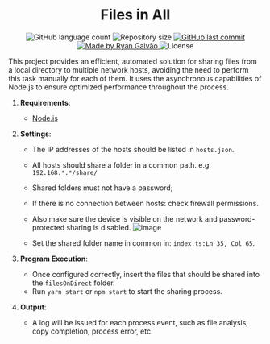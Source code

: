 <h1 align="center">Files in All</h1>

<p align="center">
  <img alt="GitHub language count" src="https://img.shields.io/github/languages/count/ryangalvaogp/filesInAll">

  <img alt="Repository size" src="https://img.shields.io/github/repo-size/ryangalvaogp/filesInAll">
  
  <a href="https://github.com/ryangalvaogp/filesInAll/commits/main">
    <img alt="GitHub last commit" src="https://img.shields.io/github/last-commit/ryangalvaogp/filesInAll">
  </a>

  <a href="https://github.com/ryangalvaogp">
    <img alt="Made by Ryan Galvão" src="https://img.shields.io/badge/made%20by-Ryan%20Galv%C3%A3o-red">
  </a>

  <img alt="License" src="https://img.shields.io/badge/license-MIT-brightgreen">
</p>


This project provides an efficient, automated solution for sharing files from a local directory to multiple network hosts, avoiding the need to perform this task manually for each of them. It uses the asynchronous capabilities of Node.js to ensure optimized performance throughout the process.

1. **Requirements**:
   - [Node.js](https://nodejs.org/en/)

2. **Settings**:
   - The IP addresses of the hosts should be listed in `hosts.json`. 
   - All hosts should share a folder in a common path. e.g. `192.168.*.*/share/`
   - Shared folders must not have a password;
   - If there is no connection between hosts: check firewall permissions.
   - Also make sure the device is visible on the network and password-protected sharing is disabled.
![image](/assets/images/passwordShareDisable.png)

   - Set the shared folder name in common in: `index.ts:Ln 35, Col 65`.

5. **Program Execution**:
   - Once configured correctly, insert the files that should be shared into the `filesOnDirect` folder.
   - Run `yarn start` or `npm start` to start the sharing process.

6. **Output**:
   - A log will be issued for each process event, such as file analysis, copy completion, process error, etc. 


